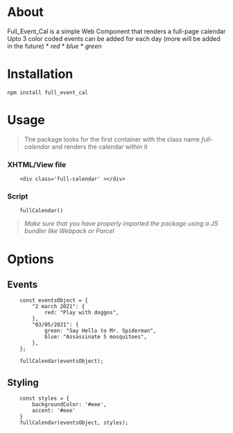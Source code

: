 # About

Full_Event_Cal is a simple Web Component that renders a full-page calendar
Upto 3 color coded events can be added for each day (more will be added in the future)
    * _red_
    * _blue_
    * _green_

# Installation

`npm install full_event_cal`

# Usage

> The package looks for the first container with the class name *full-calendar* and renders the calendar within it

### XHTML/View file

```
    <div class='full-calendar' ></div>
```

### Script

```
    fullCalendar()
```

> *Make sure that you have properly imported the package using a JS bundler like Webpack or Parcel*

# Options

## Events

```
    const eventsObject = {
        "2 march 2021": {
            red: "Play with doggos",
        },
        "03/05/2021": {
            green: "Say Hello to Mr. Spiderman",
            blue: "Assassinate 5 mosquitoes",
        },
    };

    fullCalendar(eventsObject);
```

## Styling

```
    const styles = {
        backgroundColor: '#eee',
        accent: '#eee'
    }
    fullCalendar(eventsObject, styles);
```